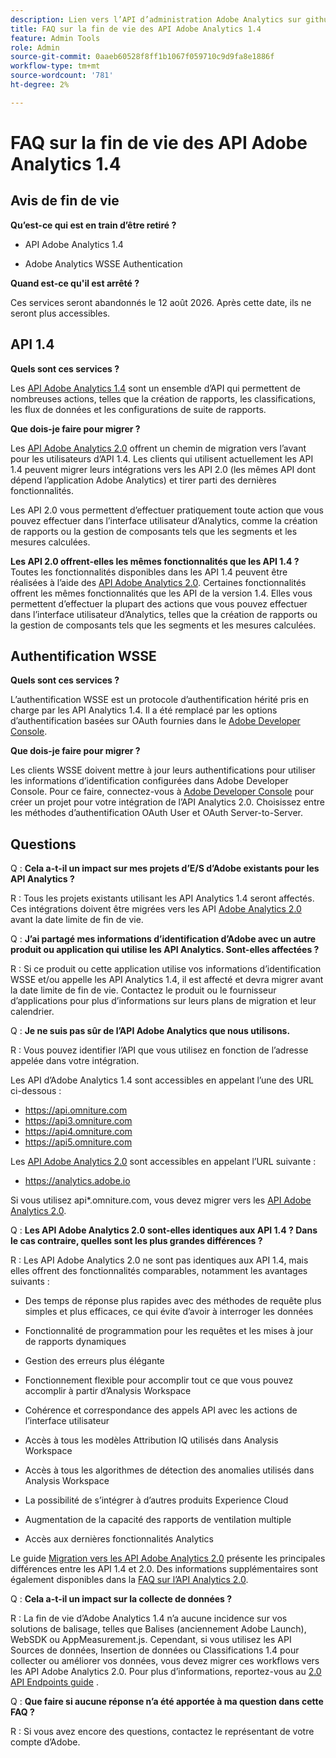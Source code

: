 ```yaml
---
description: Lien vers l’API d’administration Adobe Analytics sur github.
title: FAQ sur la fin de vie des API Adobe Analytics 1.4
feature: Admin Tools
role: Admin
source-git-commit: 0aaeb60528f8ff1b1067f059710c9d9fa8e1886f
workflow-type: tm+mt
source-wordcount: '781'
ht-degree: 2%

---
```


# FAQ sur la fin de vie des API Adobe Analytics 1.4

## Avis de fin de vie

**Qu’est-ce qui est en train d’être retiré ?**

* API Adobe Analytics 1.4

* Adobe Analytics WSSE Authentication

**Quand est-ce qu&#39;il est arrêté ?**

Ces services seront abandonnés le 12 août 2026. Après cette date, ils ne seront plus accessibles.

## API 1.4

**Quels sont ces services ?**

Les [ API Adobe Analytics 1.4](https://developer.adobe.com/analytics-apis/docs/1.4/) sont un ensemble d’API qui permettent de nombreuses actions, telles que la création de rapports, les classifications, les flux de données et les configurations de suite de rapports.

**Que dois-je faire pour migrer ?**

Les [ API Adobe Analytics 2.0](https://developer.adobe.com/analytics-apis/docs/2.0/) offrent un chemin de migration vers l’avant pour les utilisateurs d’API 1.4. Les clients qui utilisent actuellement les API 1.4 peuvent migrer leurs intégrations vers les API 2.0 (les mêmes API dont dépend l’application Adobe Analytics) et tirer parti des dernières fonctionnalités.

Les API 2.0 vous permettent d’effectuer pratiquement toute action que vous pouvez effectuer dans l’interface utilisateur d’Analytics, comme la création de rapports ou la gestion de composants tels que les segments et les mesures calculées.

**Les API 2.0 offrent-elles les mêmes fonctionnalités que les API 1.4 ?**
Toutes les fonctionnalités disponibles dans les API 1.4 peuvent être réalisées à l’aide des [ API Adobe Analytics 2.0](https://developer.adobe.com/analytics-apis/docs/2.0/). Certaines fonctionnalités offrent les mêmes fonctionnalités que les API de la version 1.4. Elles vous permettent d’effectuer la plupart des actions que vous pouvez effectuer dans l’interface utilisateur d’Analytics, telles que la création de rapports ou la gestion de composants tels que les segments et les mesures calculées.

## Authentification WSSE

**Quels sont ces services ?**

L’authentification WSSE est un protocole d’authentification hérité pris en charge par les API Analytics 1.4. Il a été remplacé par les options d’authentification basées sur OAuth fournies dans le [Adobe Developer Console](https://developer.adobe.com/console/home).

**Que dois-je faire pour migrer ?**

Les clients WSSE doivent mettre à jour leurs authentifications pour utiliser les informations d’identification configurées dans Adobe Developer Console. Pour ce faire, connectez-vous à [Adobe Developer Console](https://developer.adobe.com/console/home) pour créer un projet pour votre intégration de l’API Analytics 2.0. Choisissez entre les méthodes d’authentification OAuth User et OAuth Server-to-Server.

## Questions

Q : **Cela a-t-il un impact sur mes projets d’E/S d’Adobe existants pour les API Analytics ?**

R : Tous les projets existants utilisant les API Analytics 1.4 seront affectés. Ces intégrations doivent être migrées vers les API [Adobe Analytics 2.0](https://developer.adobe.com/analytics-apis/docs/2.0/) avant la date limite de fin de vie.

Q : **J’ai partagé mes informations d’identification d’Adobe avec un autre produit ou application qui utilise les API Analytics. Sont-elles affectées ?**

R : Si ce produit ou cette application utilise vos informations d’identification WSSE et/ou appelle les API Analytics 1.4, il est affecté et devra migrer avant la date limite de fin de vie. Contactez le produit ou le fournisseur d’applications pour plus d’informations sur leurs plans de migration et leur calendrier.

Q : **Je ne suis pas sûr de l’API Adobe Analytics que nous utilisons.**

R : Vous pouvez identifier l’API que vous utilisez en fonction de l’adresse appelée dans votre intégration.

Les API d’Adobe Analytics 1.4 sont accessibles en appelant l’une des URL ci-dessous :
* https://api.omniture.com
* https://api3.omniture.com
* https://api4.omniture.com
* https://api5.omniture.com

Les [ API Adobe Analytics 2.0](https://developer.adobe.com/analytics-apis/docs/2.0/) sont accessibles en appelant l’URL suivante :
* https://analytics.adobe.io

Si vous utilisez api*.omniture.com, vous devez migrer vers les [API Adobe Analytics 2.0](https://developer.adobe.com/analytics-apis/docs/2.0/).

Q : **Les API Adobe Analytics 2.0 sont-elles identiques aux API 1.4 ? Dans le cas contraire, quelles sont les plus grandes différences ?**

R : Les API Adobe Analytics 2.0 ne sont pas identiques aux API 1.4, mais elles offrent des fonctionnalités comparables, notamment les avantages suivants :

* Des temps de réponse plus rapides avec des méthodes de requête plus simples et plus efficaces, ce qui évite d’avoir à interroger les données

* Fonctionnalité de programmation pour les requêtes et les mises à jour de rapports dynamiques

* Gestion des erreurs plus élégante

* Fonctionnement flexible pour accomplir tout ce que vous pouvez accomplir à partir d’Analysis Workspace

* Cohérence et correspondance des appels API avec les actions de l’interface utilisateur

* Accès à tous les modèles Attribution IQ utilisés dans Analysis Workspace

* Accès à tous les algorithmes de détection des anomalies utilisés dans Analysis Workspace

* La possibilité de s’intégrer à d’autres produits Experience Cloud

* Augmentation de la capacité des rapports de ventilation multiple

* Accès aux dernières fonctionnalités Analytics

Le guide [Migration vers les API Adobe Analytics 2.0](https://developer.adobe.com/analytics-apis/docs/2.0/guides/migration/) présente les principales différences entre les API 1.4 et 2.0. Des informations supplémentaires sont également disponibles dans la [FAQ sur l’API Analytics 2.0](https://developer.adobe.com/analytics-apis/docs/2.0/guides/faq/).

Q : **Cela a-t-il un impact sur la collecte de données ?**

R : La fin de vie d’Adobe Analytics 1.4 n’a aucune incidence sur vos solutions de balisage, telles que Balises (anciennement Adobe Launch), WebSDK ou AppMeasurement.js. Cependant, si vous utilisez les API Sources de données, Insertion de données ou Classifications 1.4 pour collecter ou améliorer vos données, vous devez migrer ces workflows vers les API Adobe Analytics 2.0. Pour plus d’informations, reportez-vous au [2.0 API Endpoints guide](https://developer.adobe.com/analytics-apis/docs/2.0/guides/endpoints/) .

Q : **Que faire si aucune réponse n’a été apportée à ma question dans cette FAQ ?**

R : Si vous avez encore des questions, contactez le représentant de votre compte d’Adobe.

